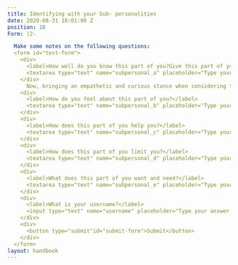 ```yaml
---
title: Identifying with your Sub- personalities
date: 2020-08-31 18:01:00 Z
position: 18
Form: |2-

  Make some notes on the following questions:
  <form id="test-form">
    <div>
      <label>How well do you know this part of you?Give this part of you a name that represents its character</label>
      <textarea type="text" name="subpersonal_a" placeholder="Type your answer here"/></textarea>
    </div>
      Now, bringing an empathetic and curious stance when considering the situation, consider the following questions.
    <div>
      <label>How do you feel about this part of you?</label>
      <textarea type="text" name="subpersonal_b" placeholder="Type your answer here"/></textarea>
    </div>
    <div>
      <label>How does this part of you help you?</label>
      <textarea type="text" name="subpersonal_c" placeholder="Type your answer here"/></textarea>
    </div>
    <div>
      <label>How does this part of you limit you?</label>
      <textarea type="text" name="subpersonal_d" placeholder="Type your answer here"/></textarea>
    </div>
    <div>
      <label>What does this part of you want and need?</label>
      <textarea type="text" name="subpersonal_e" placeholder="Type your answer here"/></textarea>
    </div>
    <div>
      <label>What is your username?</label>
      <input type="text" name="username" placeholder="Type your answer here"/></input>
    </div>
    <div>
      <button type="submit"id="submit-form">Submit</button>
    </div>
  </form>
layout: handbook
---
```


